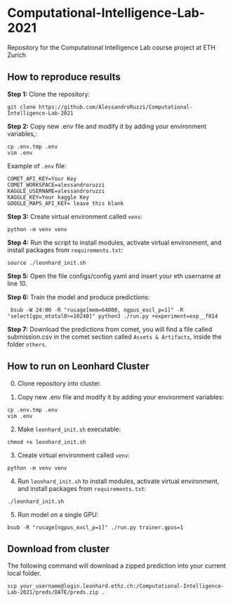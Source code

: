 # Computational-Intelligence-Lab-2021
Repository for the Computational Intelligence Lab course project at ETH Zurich

## How to reproduce results

**Step 1:** Clone the repository:
```console
git clone https://github.com/AlessandroRuzzi/Computational-Intelligence-Lab-2021
```

**Step 2:** Copy new .env file and modify it by adding your environment variables,:
```console
cp .env.tmp .env 
vim .env 
```

Example of ``.env`` file:

```console
COMET_API_KEY=Your Key
COMET_WORKSPACE=alessandroruzzi
KAGGLE_USERNAME=alessandroruzzi
KAGGLE_KEY=Your kaggle Key
GOOGLE_MAPS_API_KEY= leave this blank
```

**Step 3:** Create virtual environment called ``venv``: 
```console
python -m venv venv
```

**Step 4:** Run the script to install modules, activate virtual environment, and install packages from ``requirements.txt``:
```console
source ./leonhard_init.sh
```

**Step 5:** Open the file configs/config.yaml and insert your eth username at line 10.

**Step 6:** Train the model and produce predictions:
```console
 bsub -W 24:00 -R "rusage[mem=64000, ngpus_excl_p=1]" -R "select[gpu_mtotal0>=10240]" python3 ./run.py +experiment=exp__f014
```

**Step 7:** Download the predictions from comet, you will find a file called submission.csv in the comet section called ``Assets & Artifacts``, inside the folder ``others``.


## How to run on Leonhard Cluster 

0. Clone repository into cluster. 

 
1. Copy new .env file and modify it by adding your environment variables:
```console
cp .env.tmp .env 
vim .env 
```

2. Make ``leonhard_init.sh`` executable:
```console
chmod +x leonhard_init.sh
```

3. Create virtual environment called ``venv``: 
```console
python -m venv venv
```

4. Run ``leonhard_init.sh`` to install modules, activate virtual environment, and install packages from ``requirements.txt``: 
```console
./leonhard_init.sh
``` 

5. Run model on a single GPU:
```console
bsub -R "rusage[ngpus_excl_p=1]" ./run.py trainer.gpus=1
``` 

## Download from cluster 
The following command will download a zipped prediction into your current local folder. 
```console 
scp your_username@login.leonhard.ethz.ch:/Computational-Intelligence-Lab-2021/preds/DATE/preds.zip .
```

